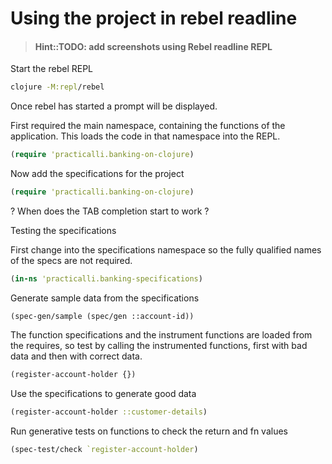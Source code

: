 # Using the project in rebel readline

> #### Hint::TODO: add screenshots using Rebel readline REPL

Start the rebel REPL

```bash
clojure -M:repl/rebel
```

Once rebel has started a prompt will be displayed.

First required the main namespace, containing the functions of the application.  This loads the code in that namespace into the REPL.

```clojure
(require 'practicalli.banking-on-clojure)
```

Now add the specifications for the project

```clojure
(require 'practicalli.banking-on-clojure)
```

? When does the TAB completion start to work ?

Testing the specifications

First change into the specifications namespace so the fully qualified names of the specs are not required.

```clojure
(in-ns 'practicalli.banking-specifications)
```

Generate sample data from the specifications

```
(spec-gen/sample (spec/gen ::account-id))
```

The function specifications and the instrument functions are loaded from the requires, so test by calling the instrumented functions, first with bad data and then with correct data.

```clojure
(register-account-holder {})
```

Use the specifications to generate good data

```clojure
(register-account-holder ::customer-details)
```

Run generative tests on functions to check the return and fn values

```clojure
(spec-test/check `register-account-holder)
```
